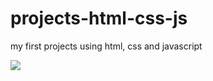 # projects-html-css-js
my first projects using html, css and javascript

<div style="width: 2rem">
<img src="https://www.homehost.com.br/blog/wp-content/uploads/2019/07/htmlcssjs-768x314.jpg">
</div>
